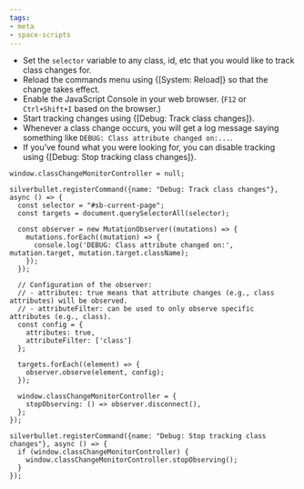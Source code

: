 ```yaml
---
tags:
- meta
- space-scripts
---
```


- Set the `selector` variable to any class, id, etc that you would like to track class changes for.
- Reload the commands menu using {[System: Reload]} so that the change takes effect.
- Enable the JavaScript Console in your web browser. (`F12` or `Ctrl+Shift+I` based on the browser.)
- Start tracking changes using {[Debug: Track class changes]}.
- Whenever a class change occurs, you will get a log message saying something like `DEBUG: Class attribute changed on:...`.
- If you’ve found what you were looking for, you can disable tracking using {[Debug: Stop tracking class changes]}.

```space-script
window.classChangeMonitorController = null;

silverbullet.registerCommand({name: "Debug: Track class changes"}, async () => {
  const selector = "#sb-current-page";
  const targets = document.querySelectorAll(selector);

  const observer = new MutationObserver((mutations) => {
    mutations.forEach((mutation) => {
      console.log('DEBUG: Class attribute changed on:', mutation.target, mutation.target.className);
    });
  });

  // Configuration of the observer:
  // - attributes: true means that attribute changes (e.g., class attributes) will be observed.
  // - attributeFilter: can be used to only observe specific attributes (e.g., class).
  const config = {
    attributes: true,
    attributeFilter: ['class']
  };

  targets.forEach((element) => {
    observer.observe(element, config);
  });

  window.classChangeMonitorController = {
    stopObserving: () => observer.disconnect(),
  };
});

silverbullet.registerCommand({name: "Debug: Stop tracking class changes"}, async () => {
  if (window.classChangeMonitorController) {
    window.classChangeMonitorController.stopObserving();
  }
});
```
